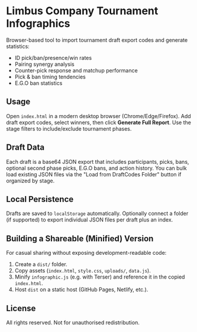 # Limbus Company Tournament Infographics

Browser-based tool to import tournament draft export codes and generate statistics:

- ID pick/ban/presence/win rates
- Pairing synergy analysis
- Counter-pick response and matchup performance
- Pick & ban timing tendencies
- E.G.O ban statistics

## Usage
Open `index.html` in a modern desktop browser (Chrome/Edge/Firefox). Add draft export codes, select winners, then click **Generate Full Report**. Use the stage filters to include/exclude tournament phases.

## Draft Data
Each draft is a base64 JSON export that includes participants, picks, bans, optional second phase picks, E.G.O bans, and action history. You can bulk load existing JSON files via the "Load from DraftCodes Folder" button if organized by stage.

## Local Persistence
Drafts are saved to `localStorage` automatically. Optionally connect a folder (if supported) to export individual JSON files per draft plus an index.

## Building a Shareable (Minified) Version
For casual sharing without exposing development-readable code:
1. Create a `dist/` folder.
2. Copy assets (`index.html`, `style.css`, `uploads/`, `data.js`).
3. Minify `infographic.js` (e.g. with Terser) and reference it in the copied `index.html`.
4. Host `dist` on a static host (GitHub Pages, Netlify, etc.).

## License
All rights reserved. Not for unauthorised redistribution.
